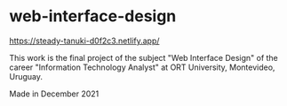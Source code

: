 # web-interface-design 

https://steady-tanuki-d0f2c3.netlify.app/

This work is the final project of the subject "Web Interface Design" of the career "Information Technology Analyst" at ORT University, Montevideo, Uruguay.

Made in December 2021 
